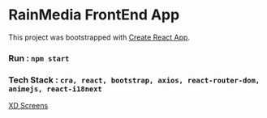 # RainMedia FrontEnd App

This project was bootstrapped with [Create React App](https://github.com/facebook/create-react-app).

### Run : `npm start`
### Tech Stack : `cra, react, bootstrap, axios, react-router-dom, animejs, react-i18next`

[XD Screens](https://xd.adobe.com/view/77ded8a3-50b8-4454-818c-3f25a3474c82-228d/screen/ce52c53f-c679-44a9-9283-b7aed1a31d2e?fullscreen)
